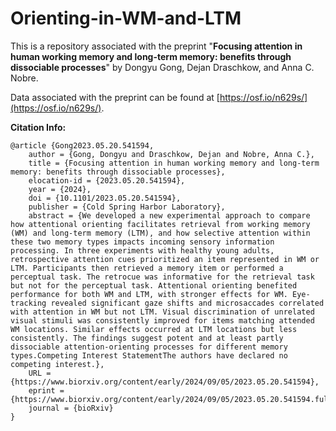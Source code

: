 # Orienting-in-WM-and-LTM

This is a repository associated with the preprint "**Focusing attention in human working memory and long-term memory: benefits through dissociable processes**" by Dongyu Gong, Dejan Draschkow, and Anna C. Nobre.

Data associated with the preprint can be found at [https://osf.io/n629s/](https://osf.io/n629s/).

**Citation Info:**
```
@article {Gong2023.05.20.541594,
	author = {Gong, Dongyu and Draschkow, Dejan and Nobre, Anna C.},
	title = {Focusing attention in human working memory and long-term memory: benefits through dissociable processes},
	elocation-id = {2023.05.20.541594},
	year = {2024},
	doi = {10.1101/2023.05.20.541594},
	publisher = {Cold Spring Harbor Laboratory},
	abstract = {We developed a new experimental approach to compare how attentional orienting facilitates retrieval from working memory (WM) and long-term memory (LTM), and how selective attention within these two memory types impacts incoming sensory information processing. In three experiments with healthy young adults, retrospective attention cues prioritized an item represented in WM or LTM. Participants then retrieved a memory item or performed a perceptual task. The retrocue was informative for the retrieval task but not for the perceptual task. Attentional orienting benefited performance for both WM and LTM, with stronger effects for WM. Eye-tracking revealed significant gaze shifts and microsaccades correlated with attention in WM but not LTM. Visual discrimination of unrelated visual stimuli was consistently improved for items matching attended WM locations. Similar effects occurred at LTM locations but less consistently. The findings suggest potent and at least partly dissociable attention-orienting processes for different memory types.Competing Interest StatementThe authors have declared no competing interest.},
	URL = {https://www.biorxiv.org/content/early/2024/09/05/2023.05.20.541594},
	eprint = {https://www.biorxiv.org/content/early/2024/09/05/2023.05.20.541594.full.pdf},
	journal = {bioRxiv}
}
```
